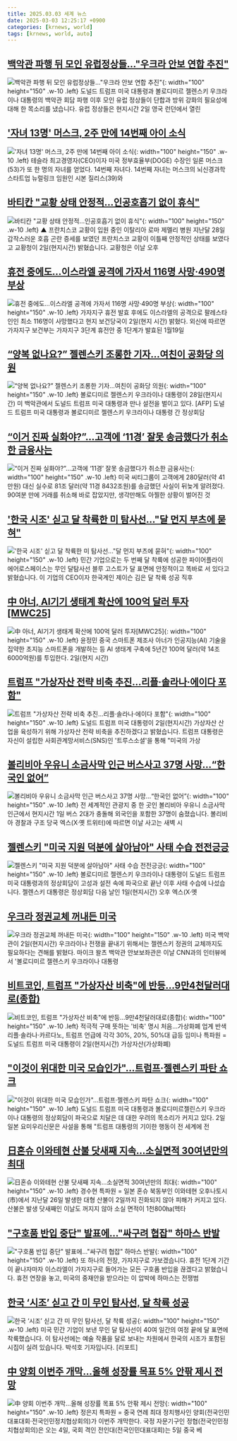 ```yaml
---
title: 2025.03.03 세계 뉴스
date: 2025-03-03 12:25:17 +0900
categories: [krnews, world]
tags: [krnews, world, auto]
---
```

## [백악관 파행 뒤 모인 유럽정상들…"우크라 안보 연합 추진"](https://n.news.naver.com/mnews/article/422/0000717833)

![백악관 파행 뒤 모인 유럽정상들…"우크라 안보 연합 추진"](https://mimgnews.pstatic.net/image/origin/422/2025/03/03/717833.jpg?type=nf220_150){: width="100" height="150" .w-10 .left}
도널드 트럼프 미국 대통령과 볼로디미르 젤렌스키 우크라이나 대통령의 백악관 회담 파행 이후 모인 유럽 정상들이 단합과 방위 강화의 필요성에 대해 한 목소리를 냈습니다. 유럽 정상들은 현지시간 2일 영국 런던에서 열린

## ['자녀 13명' 머스크, 2주 만에 14번째 아이 소식](https://n.news.naver.com/mnews/article/448/0000511224)

!['자녀 13명' 머스크, 2주 만에 14번째 아이 소식](https://mimgnews.pstatic.net/image/origin/448/2025/03/02/511224.jpg?type=nf220_150){: width="100" height="150" .w-10 .left}
테슬라 최고경영자(CEO)이자 미국 정부효율부(DOGE) 수장인 일론 머스크(53)가 또 한 명의 자녀를 얻었다. 14번째 자녀다. 14번째 자녀는 머스크의 뇌신경과학 스타트업 뉴럴링크 임원인 시본 질리스(39)와

## [바티칸 "교황 상태 안정적…인공호흡기 없이 휴식"](https://n.news.naver.com/mnews/article/055/0001236427)

![바티칸 "교황 상태 안정적…인공호흡기 없이 휴식"](https://mimgnews.pstatic.net/image/origin/055/2025/03/03/1236427.jpg?type=nf220_150){: width="100" height="150" .w-10 .left}
▲ 프란치스코 교황이 입원 중인 이탈리아 로마 제멜리 병원 지난달 28일 갑작스러운 호흡 곤란 증세를 보였던 프란치스코 교황이 이틀째 안정적인 상태를 보였다고 교황청이 2일(현지시간) 밝혔습니다. 교황청은 이날 오후

## [휴전 중에도…이스라엘 공격에 가자서 116명 사망·490명 부상](https://n.news.naver.com/mnews/article/003/0013096473)

![휴전 중에도…이스라엘 공격에 가자서 116명 사망·490명 부상](https://mimgnews.pstatic.net/image/origin/003/2025/03/03/13096473.jpg?type=nf220_150){: width="100" height="150" .w-10 .left}
가자지구 휴전 발효 후에도 이스라엘의 공격으로 팔레스타인인 최소 116명이 사망했다고 현지 보건당국이 2일(현지 시간) 밝혔다. 외신에 따르면 가자지구 보건부는 가자지구 3단계 휴전안 중 1단계가 발효된 1월19일

## [“양복 없나요?” 젤렌스키 조롱한 기자…여친이 공화당 의원](https://n.news.naver.com/mnews/article/016/0002436154)

![“양복 없나요?” 젤렌스키 조롱한 기자…여친이 공화당 의원](https://mimgnews.pstatic.net/image/origin/016/2025/03/02/2436154.jpg?type=nf220_150){: width="100" height="150" .w-10 .left}
볼로디미르 젤렌스키 우크라이나 대통령이 28일(현지시간) 미 백악관에서 도널드 트럼프 미국 대통령과 만나 설전을 벌이고 있다. [AFP] 도널드 트럼프 미국 대통령과 볼로디미르 젤렌스키 우크라이나 대통령 간 정상회담

## [“이거 진짜 실화야?”...고객에 ‘11경’ 잘못 송금했다가 취소한 금융사는](https://n.news.naver.com/mnews/article/009/0005452296)

![“이거 진짜 실화야?”...고객에 ‘11경’ 잘못 송금했다가 취소한 금융사는](https://mimgnews.pstatic.net/image/origin/009/2025/03/02/5452296.jpg?type=nf220_150){: width="100" height="150" .w-10 .left}
미국 씨티그룹이 고객에게 280달러(약 41만원) 대신 실수로 81조 달러(약 11경 8432조원)를 송금했던 사실이 뒤늦게 알려졌다. 90여분 만에 거래를 취소해 바로 잡았지만, 생각만해도 아찔한 상황이 벌어진 것

## ['한국 시조' 싣고 달 착륙한 미 탐사선..."달 먼지 부츠에 묻혀"](https://n.news.naver.com/mnews/article/052/0002160129)

!['한국 시조' 싣고 달 착륙한 미 탐사선..."달 먼지 부츠에 묻혀"](https://mimgnews.pstatic.net/image/origin/052/2025/03/03/2160129.jpg?type=nf220_150){: width="100" height="150" .w-10 .left}
민간 기업으로는 두 번째 달 착륙에 성공한 파이어플라이 에어로스페이스는 무인 달탐사선 블루 고스트가 달 표면에 안정적이고 똑바로 서 있다고 밝혔습니다. 이 기업의 CEO이자 한국계인 제이슨 김은 달 착륙 성공 직후

## [中 아너, AI기기 생태계 확산에 100억 달러 투자[MWC25]](https://n.news.naver.com/mnews/article/003/0013096668)

![中 아너, AI기기 생태계 확산에 100억 달러 투자[MWC25]](https://mimgnews.pstatic.net/image/origin/003/2025/03/03/13096668.jpg?type=nf220_150){: width="100" height="150" .w-10 .left}
윤정민 중국 스마트폰 제조사 아너가 인공지능(AI) 기술을 집약한 초지능 스마트폰을 개발하는 등 AI 생태계 구축에 5년간 100억 달러(약 14조6000억원)를 투입한다. 2일(현지 시간)

## [트럼프 "가상자산 전략 비축 추진...리플·솔라나·에이다 포함"](https://n.news.naver.com/mnews/article/057/0001874382)

![트럼프 "가상자산 전략 비축 추진...리플·솔라나·에이다 포함"](https://mimgnews.pstatic.net/image/origin/057/2025/03/03/1874382.jpg?type=nf220_150){: width="100" height="150" .w-10 .left}
도널드 트럼프 미국 대통령이 2일(현지시간) 가상자산 산업을 육성하기 위해 가상자산 전략 비축을 추진하겠다고 밝혔습니다. 트럼프 대통령은 자신이 설립한 사회관계망서비스(SNS)인 '트루스소셜'을 통해 "미국의 가상

## [볼리비아 우유니 소금사막 인근 버스사고 37명 사망…“한국인 없어”](https://n.news.naver.com/mnews/article/056/0011902950)

![볼리비아 우유니 소금사막 인근 버스사고 37명 사망…“한국인 없어”](https://mimgnews.pstatic.net/image/origin/056/2025/03/02/11902950.jpg?type=nf220_150){: width="100" height="150" .w-10 .left}
전 세계적인 관광지 중 한 곳인 볼리비아 우유니 소금사막 인근에서 현지시간 1일 버스 2대가 충돌해 외국인을 포함한 37명이 숨졌습니다. 볼리비아 경찰과 구조 당국 엑스(X·옛 트위터)에 따르면 이날 사고는 새벽 시

## [젤렌스키 "미국 지원 덕분에 살아남아" 사태 수습 전전긍긍](https://n.news.naver.com/mnews/article/660/0000080428)

![젤렌스키 "미국 지원 덕분에 살아남아" 사태 수습 전전긍긍](https://mimgnews.pstatic.net/image/origin/660/2025/03/02/80428.jpg?type=nf220_150){: width="100" height="150" .w-10 .left}
볼로디미르 젤렌스키 우크라이나 대통령이 도널드 트럼프 미국 대통령과의 정상회담이 고성과 설전 속에 파국으로 끝난 이후 사태 수습에 나섰습니다. 젤렌스키 대통령은 정상회담 다음 날인 1일(현지시간) 오후 엑스(X·옛

## [우크라 정권교체 꺼내든 미국](https://n.news.naver.com/mnews/article/014/0005315395)

![우크라 정권교체 꺼내든 미국](https://mimgnews.pstatic.net/image/origin/014/2025/03/03/5315395.jpg?type=nf220_150){: width="100" height="150" .w-10 .left}
미국 백악관이 2일(현지시간) 우크라이나 전쟁을 끝내기 위해서는 젤렌스키 정권의 교체까지도 필요하다는 견해를 밝혔다. 마이크 왈츠 백악관 안보보좌관은 이날 CNN과의 인터뷰에서 '볼로디미르 젤렌스키 우크라이나 대통령

## [비트코인, 트럼프 "가상자산 비축"에 반등…9만4천달러대로(종합)](https://n.news.naver.com/mnews/article/001/0015242144)

![비트코인, 트럼프 "가상자산 비축"에 반등…9만4천달러대로(종합)](https://mimgnews.pstatic.net/image/origin/001/2025/03/03/15242144.jpg?type=nf220_150){: width="100" height="150" .w-10 .left}
적극적 구매 뜻하는 '비축' 명시 처음…가상화폐 업계 반색 리플·솔라나·카르다노, 트럼프 언급에 각각 30%, 20%, 50%대 급등 임미나 특파원 = 도널드 트럼프 미국 대통령이 2일(현지시간) 가상자산(가상화폐)

## ["이것이 위대한 미국 모습인가"…트럼프·젤렌스키 파탄 쇼크](https://n.news.naver.com/mnews/article/025/0003424077)

!["이것이 위대한 미국 모습인가"…트럼프·젤렌스키 파탄 쇼크](https://mimgnews.pstatic.net/image/origin/025/2025/03/02/3424077.jpg?type=nf220_150){: width="100" height="150" .w-10 .left}
도널드 트럼프 미국 대통령과 볼로디미르젤린스키 우크라이나 대통령의 정상회담이 파국으로 치달은 데 대한 우려의 목소리가 커지고 있다. 2일 일본 요미우리신문은 사설을 통해 "트럼프 대통령의 기이한 행동이 전 세계에 전

## [日혼슈 이와테현 산불 닷새째 지속…소실면적 30여년만의 최대](https://n.news.naver.com/mnews/article/001/0015241735)

![日혼슈 이와테현 산불 닷새째 지속…소실면적 30여년만의 최대](https://mimgnews.pstatic.net/image/origin/001/2025/03/02/15241735.jpg?type=nf220_150){: width="100" height="150" .w-10 .left}
경수현 특파원 = 일본 혼슈 북동부인 이와테현 오후나토시(市)에서 지난달 26일 발생한 대형 산불이 2일까지 진화되지 않아 피해가 커지고 있다. 산불은 발생 닷새째인 이날도 꺼지지 않아 소실 면적이 1천800㏊(헥타

## ["구호품 반입 중단" 발표에…"싸구려 협잡" 하마스 반발](https://n.news.naver.com/mnews/article/055/0001236392)

!["구호품 반입 중단" 발표에…"싸구려 협잡" 하마스 반발](https://mimgnews.pstatic.net/image/origin/055/2025/03/02/1236392.jpg?type=nf220_150){: width="100" height="150" .w-10 .left}
또 하나의 전장, 가자지구로 가보겠습니다. 휴전 1단계 기간이 끝나자마자 이스라엘이 가자지구로 들어가는 모든 구호품 반입을 끊겠다고 밝혔습니다. 휴전 연장을 놓고, 미국의 중재안을 받으라는 이 압박에 하마스는 전쟁범

## [한국 ‘시조’ 싣고 간 미 무인 탐사선, 달 착륙 성공](https://n.news.naver.com/mnews/article/056/0011903178)

![한국 ‘시조’ 싣고 간 미 무인 탐사선, 달 착륙 성공](https://mimgnews.pstatic.net/image/origin/056/2025/03/03/11903178.jpg?type=nf220_150){: width="100" height="150" .w-10 .left}
미국 민간 기업이 보낸 무인 달 탐사선이 40여 일간의 여정 끝에 달 표면에 착륙했습니다. 이 탐사선에는 예술 작품을 달로 보내는 차원에서 한국의 시조가 포함된 시집이 실려 있습니다. 박석호 기자입니다. [리포트]

## [中 양회 이번주 개막…올해 성장률 목표 5% 안팎 제시 전망](https://n.news.naver.com/mnews/article/421/0008105943)

![中 양회 이번주 개막…올해 성장률 목표 5% 안팎 제시 전망](https://mimgnews.pstatic.net/image/origin/421/2025/03/02/8105943.jpg?type=nf220_150){: width="100" height="150" .w-10 .left}
정은지 특파원 = 중국 연례 최대 정치행사인 양회(전국인민대표대회·전국인민정치협상회의)가 이번주 개막한다. 국정 자문기구인 정협(전국인민정치협상회의)은 오는 4일, 국회 격인 전인대(전국인민대표대회)는 5일 중국 베

